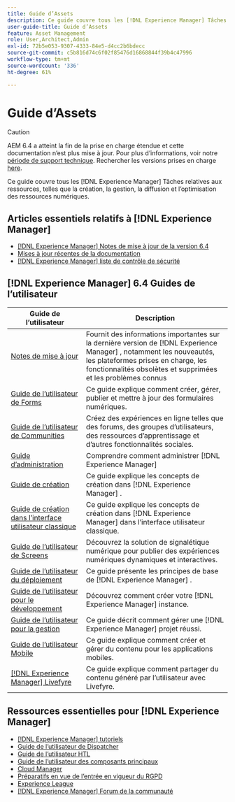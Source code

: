 ```yaml
---
title: Guide d’Assets
description: Ce guide couvre tous les [!DNL Experience Manager] Tâches relatives aux ressources, telles que la création, la gestion, la diffusion et l’optimisation des ressources numériques.
user-guide-title: Guide d’Assets
feature: Asset Management
role: User,Architect,Admin
exl-id: 72b5e053-9307-4333-84e5-d4cc2b6bdecc
source-git-commit: c5b816d74c6f02f85476d16868844f39b4c47996
workflow-type: tm+mt
source-wordcount: '336'
ht-degree: 61%

---
```


# Guide d’Assets

>[!CAUTION]
>
>AEM 6.4 a atteint la fin de la prise en charge étendue et cette documentation n’est plus mise à jour. Pour plus d’informations, voir notre [période de support technique](https://helpx.adobe.com/fr/support/programs/eol-matrix.html). Rechercher les versions prises en charge [here](https://experienceleague.adobe.com/docs/?lang=fr).

Ce guide couvre tous les [!DNL Experience Manager] Tâches relatives aux ressources, telles que la création, la gestion, la diffusion et l’optimisation des ressources numériques.

## Articles essentiels relatifs à [!DNL Experience Manager]

* [[!DNL Experience Manager] Notes de mise à jour de la version 6.4](/help/release-notes/home.md)
* [Mises à jour récentes de la documentation](https://experienceleague.adobe.com/docs/experience-manager-release-information/aem-release-updates/doc-updates/documentation-updates.html?lang=fr)
* [[!DNL Experience Manager] liste de contrôle de sécurité](/help/sites-administering/security-checklist.md)

## [!DNL Experience Manager] 6.4 Guides de l’utilisateur

| Guide de l’utilisateur | Description |
|--- |---|
| [Notes de mise à jour](/help/release-notes/home.md) | Fournit des informations importantes sur la dernière version de [!DNL Experience Manager] , notamment les nouveautés, les plateformes prises en charge, les fonctionnalités obsolètes et supprimées et les problèmes connus |
| [Guide de l’utilisateur de Forms](/help/forms/home.md) | Ce guide explique comment créer, gérer, publier et mettre à jour des formulaires numériques. |
| [Guide de l’utilisateur de Communities](/help/communities/home.md) | Créez des expériences en ligne telles que des forums, des groupes d’utilisateurs, des ressources d’apprentissage et d’autres fonctionnalités sociales. |
| [Guide d’administration](/help/sites-administering/home.md) | Comprendre comment administrer [!DNL Experience Manager] |
| [Guide de création](/help/sites-authoring/home.md) | Ce guide explique les concepts de création dans [!DNL Experience Manager] . |
| [Guide de création dans l’interface utilisateur classique](/help/sites-classic-ui-authoring/home.md) | Ce guide explique les concepts de création dans [!DNL Experience Manager]  dans l’interface utilisateur classique. |
| [Guide de l’utilisateur de Screens](https://experienceleague.adobe.com/docs/experience-manager-screens/user-guide/aem-screens-introduction.html?lang=fr) | Découvrez la solution de signalétique numérique pour publier des expériences numériques dynamiques et interactives. |
| [Guide de l’utilisateur du déploiement](/help/sites-deploying/home.md) | Ce guide présente les principes de base de [!DNL Experience Manager] . |
| [Guide de l’utilisateur pour le développement](/help/sites-developing/home.md) | Découvrez comment créer votre [!DNL Experience Manager]  instance. |
| [Guide de l’utilisateur pour la gestion](/help/managing/home.md) | Ce guide décrit comment gérer une [!DNL Experience Manager]  projet réussi. |
| [Guide de l’utilisateur Mobile](/help/mobile/home.md) | Ce guide explique comment créer et gérer du contenu pour les applications mobiles. |
| [[!DNL Experience Manager]  Livefyre](https://experienceleague.adobe.com/docs/livefyre/using/home.html?lang=fr) | Ce guide explique comment partager du contenu généré par l’utilisateur avec Livefyre. |

## Ressources essentielles pour [!DNL Experience Manager]

* [[!DNL Experience Manager]  tutoriels](https://experienceleague.adobe.com/docs/experience-manager-tutorials.html?lang=fr)
* [Guide de l’utilisateur de Dispatcher](https://experienceleague.adobe.com/docs/experience-manager-dispatcher/using/dispatcher.html?lang=fr)
* [Guide de l’utilisateur HTL](https://experienceleague.adobe.com/docs/experience-manager-htl/using/overview.html?lang=fr)
* [Guide de l’utilisateur des composants principaux](https://experienceleague.adobe.com/docs/experience-manager-core-components/using/introduction.html?lang=fr)
* [Cloud Manager](https://experienceleague.adobe.com/docs/experience-manager-cloud-manager/using/introduction-to-cloud-manager.html?lang=fr)
* [Préparatifs en vue de l’entrée en vigueur du RGPD](/help/managing/data-protection-and-privacy.md)
* [Experience League](https://experienceleague.adobe.com/?promoid=K42KVXHD&amp;mv=other&amp;lang=fr#recommended/solutions/experience-manager)
* [[!DNL Experience Manager]  Forum de la communauté](https://experienceleaguecommunities.adobe.com/t5/adobe-experience-manager/ct-p/adobe-experience-manager-community?profile.language=fr)
